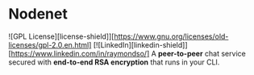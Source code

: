 # Nodenet
![GPL License][license-shield]][https://www.gnu.org/licenses/old-licenses/gpl-2.0.en.html]
[![LinkedIn][linkedin-shield]][https://www.linkedin.com/in/raymondso/]
A **peer-to-peer** chat service secured with **end-to-end RSA encryption** that runs in your CLI.

